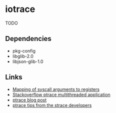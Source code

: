# iotrace
TODO

## Dependencies
- pkg-config
- libglib-2.0
- libjson-glib-1.0

## Links
- [Mapping of syscall arguments to registers](http://blog.rchapman.org/posts/Linux_System_Call_Table_for_x86_64/)
- [Stackoverflow ptrace multithreaded application](https://stackoverflow.com/questions/5477976/how-to-ptrace-a-multi-threaded-application)
- [ptrace blog post](https://www.cyphar.com/blog/post/20160703-remainroot-ptrace-hell)
- [ptrace tips from the strace developers](https://github.com/strace/strace/blob/master/README-linux-ptrace)


